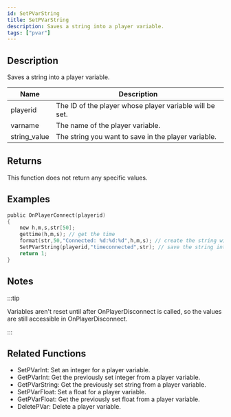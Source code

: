 ```yaml
---
id: SetPVarString
title: SetPVarString
description: Saves a string into a player variable.
tags: ["pvar"]
---
```


## Description

Saves a string into a player variable.

| Name         | Description                                             |
| ------------ | ------------------------------------------------------- |
| playerid     | The ID of the player whose player variable will be set. |
| varname      | The name of the player variable.                        |
| string_value | The string you want to save in the player variable.     |

## Returns

This function does not return any specific values.

## Examples

```c
public OnPlayerConnect(playerid)
{
    new h,m,s,str[50];
    gettime(h,m,s); // get the time
    format(str,50,"Connected: %d:%d:%d",h,m,s); // create the string with the connect time
    SetPVarString(playerid,"timeconnected",str); // save the string into a player variable
    return 1;
}
```

## Notes

:::tip

Variables aren't reset until after OnPlayerDisconnect is called, so the values are still accessible in OnPlayerDisconnect.

:::

## Related Functions

- SetPVarInt: Set an integer for a player variable.
- GetPVarInt: Get the previously set integer from a player variable.
- GetPVarString: Get the previously set string from a player variable.
- SetPVarFloat: Set a float for a player variable.
- GetPVarFloat: Get the previously set float from a player variable.
- DeletePVar: Delete a player variable.
